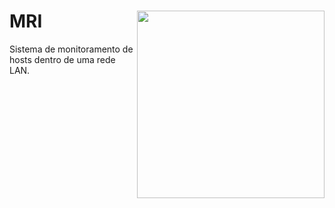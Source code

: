 # MRI <img src='https://i.imgur.com/uwou5Ab.png' align='right' height='300'>
Sistema de monitoramento de hosts dentro de uma rede LAN.
